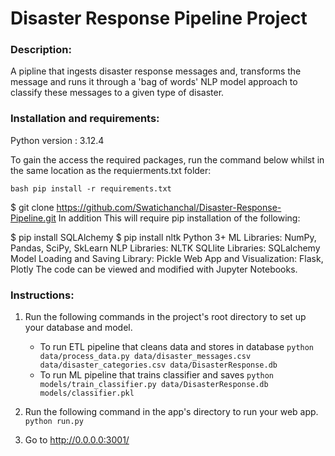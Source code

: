 # Disaster Response Pipeline Project

### Description:
A pipline that ingests disaster response messages and, transforms the message and runs it through a 'bag of words' NLP model approach to classify these messages to a given type of disaster.

### Installation and requirements:
Python version : 3.12.4

To gain the access the required packages, run the command below whilst in the same location as the requierments.txt folder:

```bash pip install -r requirements.txt ```

$ git clone https://github.com/Swatichanchal/Disaster-Response-Pipeline.git
In addition This will require pip installation of the following:

$ pip install SQLAlchemy
$ pip install nltk
Python 3+
ML Libraries: NumPy, Pandas, SciPy, SkLearn
NLP Libraries: NLTK
SQLlite Libraries: SQLalchemy
Model Loading and Saving Library: Pickle
Web App and Visualization: Flask, Plotly
The code can be viewed and modified with Jupyter Notebooks.

### Instructions:
1. Run the following commands in the project's root directory to set up your database and model.

    - To run ETL pipeline that cleans data and stores in database
        `python data/process_data.py data/disaster_messages.csv data/disaster_categories.csv data/DisasterResponse.db`
    - To run ML pipeline that trains classifier and saves
        `python models/train_classifier.py data/DisasterResponse.db models/classifier.pkl`

2. Run the following command in the app's directory to run your web app.
    `python run.py`

3. Go to http://0.0.0.0:3001/


